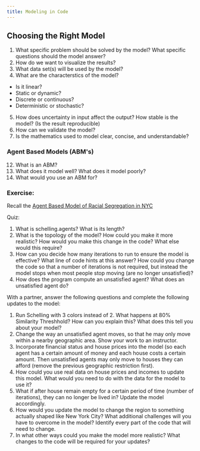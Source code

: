 ```yaml
---
title: Modeling in Code
---
```


## Choosing the Right Model

 1. What specific problem should be solved by the model?  What specific questions should the model answer?  
 2. How do we want to visualize the results?
 3. What data set(s) will be used by the model?
 4. What are the characterstics of the model?
   * Is it linear?
   * Static or dynamic?
   * Discrete or continuous?
   * Deterministic or stochastic?
 5. How does uncertainty in input affect the output? How stable is the model? (Is the result reproducible)
 6. How can we validate the model?
 7. Is the mathematics used to model clear, concise, and understandable?

### Agent Based Models (ABM's)

 12. What is an ABM?
 13. What does it model well?  What does it model poorly?
 14. What would you use an ABM for?

### Exercise:

Recall the [Agent Based Model of Racial Segregation in NYC](https://www.binpress.com/tutorial/introduction-to-agentbased-models-an-implementation-of-schelling-model-in-python/144)

Quiz: 

 1. What is schelling.agents?  What is its length?
 2. What is the topology of the model?  How could you make it more realistic?  How would you make this change in the code?  What else would this require? 
 3. How can you decide how many iterations to run to ensure the model is effective?  What line of code hints at this answer?  How could you change the code so that a number of iterations is not required, but instead the model stops when most people stop moving (are no longer unsatisfied)?
 4. How does the program compute an unsatisfied agent?  What does an unsatisfied agent do?  

With a partner, answer the following questions and complete the following updates to the model:
 
 1. Run Schelling with 3 colors instead of 2.  What happens at 80% Similarity Threshhold?  How can you explain this?  What does this tell you about your model?
 2. Change the way an unsatisfied agent moves, so that he may only move within a nearby geographic area. Show your work to an instructor.
 3. Incorporate financial status and house prices into the model (so each agent has a certain amount of money and each house costs a certain amount.  Then unsatisfied agents may only move to houses they can afford (remove the previous geographic restriction first).
 4. How could you use real data on house prices and incomes to update this model.  What would you need to do with the data for the model to use it? 
 5. What if after house remain empty for a certain period of time (number of iterations), they can no longer be lived in?  Update the model accordingly.
 6. How would you update the model to change the region to something actually shaped like New York City?  What additional challenges will you have to overcome in the model?  Identify every part of the code that will need to change. 
 7. In what other ways could you make the model more realistic?  What changes to the code will be required for your updates?
